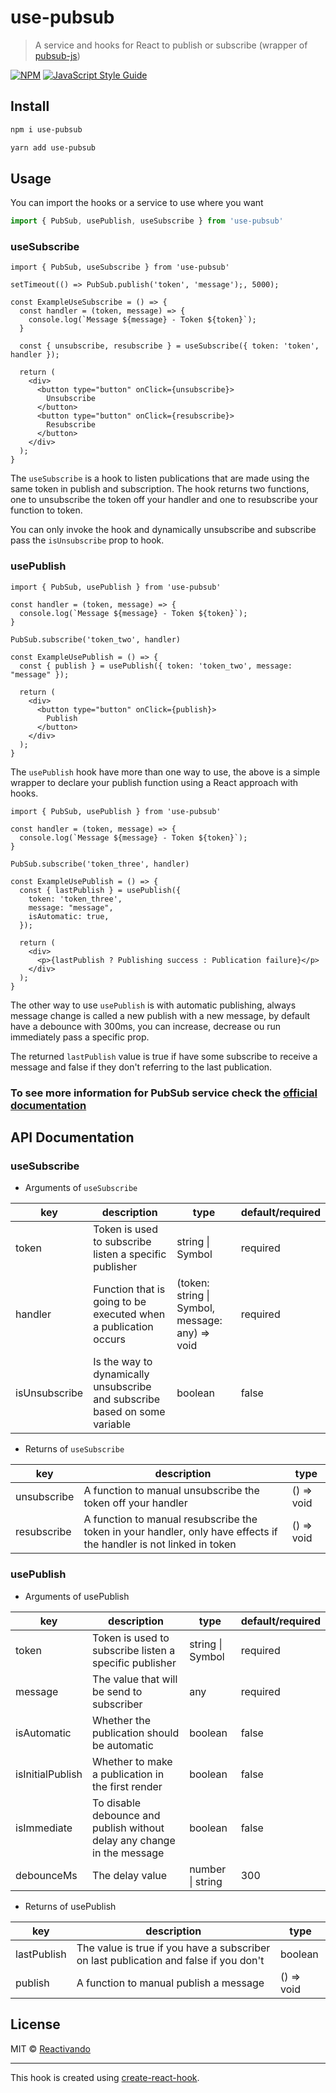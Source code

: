 # use-pubsub

> A service and hooks for React to publish or subscribe (wrapper of [pubsub-js](https://github.com/mroderick/PubSubJS))

[![NPM](https://img.shields.io/npm/v/use-pubsub.svg)](https://www.npmjs.com/package/use-pubsub) [![JavaScript Style Guide](https://img.shields.io/badge/code_style-standard-brightgreen.svg)](https://standardjs.com)

## Install

```bash
npm i use-pubsub
```
```bash
yarn add use-pubsub
```

## Usage

You can import the hooks or a service to use where you want

```ts
import { PubSub, usePublish, useSubscribe } from 'use-pubsub'
```

### useSubscribe
```tsx
import { PubSub, useSubscribe } from 'use-pubsub'

setTimeout(() => PubSub.publish('token', 'message');, 5000);

const ExampleUseSubscribe = () => {
  const handler = (token, message) => {
    console.log(`Message ${message} - Token ${token}`);
  }

  const { unsubscribe, resubscribe } = useSubscribe({ token: 'token', handler });

  return (
    <div>
      <button type="button" onClick={unsubscribe}>
        Unsubscribe
      </button>
      <button type="button" onClick={resubscribe}>
        Resubscribe
      </button>
    </div>
  );
}
```

The `useSubscribe` is a hook to listen publications that are made using the same
token in publish and subscription. The hook returns two functions, one to
unsubscribe the token off your handler and one to resubscribe your function to
token.

You can only invoke the hook and dynamically unsubscribe and subscribe pass the
`isUnsubscribe` prop to hook.

### usePublish
```tsx
import { PubSub, usePublish } from 'use-pubsub'

const handler = (token, message) => {
  console.log(`Message ${message} - Token ${token}`);
}

PubSub.subscribe('token_two', handler)

const ExampleUsePublish = () => {
  const { publish } = usePublish({ token: 'token_two', message: "message" });

  return (
    <div>
      <button type="button" onClick={publish}>
        Publish
      </button>
    </div>
  );
}
```

The `usePublish` hook have more than one way to use, the above is a simple wrapper
to declare your publish function using a React approach with hooks.

```tsx
import { PubSub, usePublish } from 'use-pubsub'

const handler = (token, message) => {
  console.log(`Message ${message} - Token ${token}`);
}

PubSub.subscribe('token_three', handler)

const ExampleUsePublish = () => {
  const { lastPublish } = usePublish({
    token: 'token_three',
    message: "message",
    isAutomatic: true,
  });

  return (
    <div>
      <p>{lastPublish ? Publishing success : Publication failure}</p>
    </div>
  );
}
```

The other way to use `usePublish` is with automatic publishing, always message
change is called a new publish with a new message, by default have a debounce with
300ms, you can increase, decrease ou run immediately pass a specific prop.

The returned `lastPublish` value is true if have some subscribe to receive a
message and false if they don't referring to the last publication.

### To see more information for PubSub service check the [official documentation](https://github.com/mroderick/PubSubJS)

## API Documentation

### useSubscribe

* Arguments of `useSubscribe`

key | description | type | default/required
----|-------------|------|------|
token | Token is used to subscribe listen a specific publisher | string \| Symbol | required
handler | Function that is going to be executed when a publication occurs | (token: string \| Symbol, message: any) => void | required
isUnsubscribe | Is the way to dynamically unsubscribe and subscribe based on some variable | boolean | false

* Returns of `useSubscribe`

key | description | type
----|-------------|-------------
unsubscribe | A function to manual unsubscribe the token off your handler | () => void
resubscribe | A function to manual resubscribe the token in your handler, only have effects if the handler is not linked in token  | () => void

### usePublish

* Arguments of usePublish

key | description | type | default/required
----|-------------|------|-------
token | Token is used to subscribe listen a specific publisher | string \| Symbol | required
message | The value that will be send to subscriber | any | required
isAutomatic | Whether the publication should be automatic | boolean | false
isInitialPublish | Whether to make a publication in the first render | boolean | false
isImmediate | To disable debounce and publish without delay any change in the message | boolean | false
debounceMs | The delay value | number \| string | 300

* Returns of usePublish

key | description | type
----|-------------|-------------
lastPublish | The value is true if you have a subscriber on last publication and false if you don't | boolean
publish | A function to manual publish a message | () => void

## License

MIT © [Reactivando](https://github.com/reactivando/use-pubsub/LICENSE)

---

This hook is created using [create-react-hook](https://github.com/hermanya/create-react-hook).
